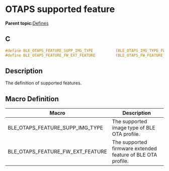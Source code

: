 # OTAPS supported feature

**Parent topic:**[Defines](GUID-691106A9-A8E4-4B03-9176-419838331C22.md)

## C

```c
#define BLE_OTAPS_FEATURE_SUPP_IMG_TYPE          (BLE_OTAPS_IMG_TYPE_FW)
#define BLE_OTAPS_FEATURE_FW_EXT_FEATURE         (BLE_OTAPS_FW_FEATURE_MASK1)
```

## Description

The definition of supported features.

## Macro Definition

|Macro|Description|
|-----|-----------|
|BLE\_OTAPS\_FEATURE\_SUPP\_IMG\_TYPE|The supported image type of BLE OTA profile.|
|BLE\_OTAPS\_FEATURE\_FW\_EXT\_FEATURE|The supported firmware extended feature of BLE OTA profile.|

